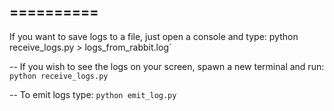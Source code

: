 ==========
--
If you want to save logs to a file, just open a console and type:
python receive_logs.py > logs_from_rabbit.log`

--
If you wish to see the logs on your screen, spawn a new terminal and run:
`python receive_logs.py`

--
To emit logs type:
`python emit_log.py`
